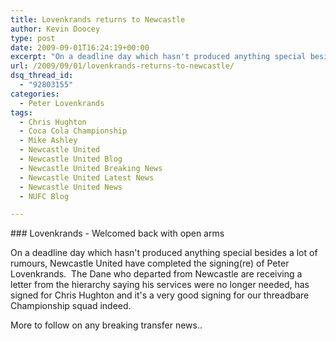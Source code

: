 ```yaml
---
title: Lovenkrands returns to Newcastle
author: Kevin Doocey
type: post
date: 2009-09-01T16:24:19+00:00
excerpt: "On a deadline day which hasn't produced anything special besides a lot of rumours, Newcastle.."
url: /2009/09/01/lovenkrands-returns-to-newcastle/
dsq_thread_id:
  - "92803155"
categories:
  - Peter Lovenkrands
tags:
  - Chris Hughton
  - Coca Cola Championship
  - Mike Ashley
  - Newcastle United
  - Newcastle United Blog
  - Newcastle United Breaking News
  - Newcastle United Latest News
  - Newcastle United News
  - NUFC Blog

---
```

### Lovenkrands - Welcomed back with open arms

On a deadline day which hasn't produced anything special besides a lot of rumours, Newcastle United have completed the signing(re) of Peter Lovenkrands.  The Dane who departed from Newcastle are receiving a letter from the hierarchy saying his services were  no longer needed, has signed for Chris Hughton and it's a very good signing for our threadbare Championship squad indeed.

More to follow on any breaking transfer news..
